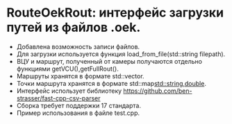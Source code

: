 # RouteOekRout: интерфейс загрузки путей из файлов .oek.
  * Добавлена возможность записи файлов.
  * Для загрузки используется функция load_from_file(std::string filepath).
  * ВЦУ и маршрут, полученный от камеры получаются отдельно функциями getVCU(),getFullRout().
  * Маршруты хранятся в формате std::vector<OekPoint>.
  * Точки маршрута хранятся в формате std::map<std::string,double>.
  * Интерфейс использует библиотеку https://github.com/ben-strasser/fast-cpp-csv-parser
  * Сборка требует поддержки 17 стандарта.
  * Пример использования в файле test.cpp.
